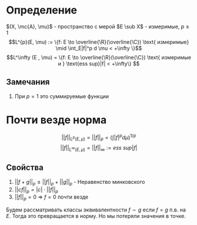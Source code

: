 # Определение
$(X, \mc{A}, \mu)$ - пространство с мерой
$E \sub X$ - измеримые, $p \geq 1$
$$L^{p}(E, \mu) := \{f: E \to \overline{\R}(\overline{\C}) \text{ измеримые} \mid \int_E|f|^p d \mu < +\infty \}$$
$$L^\infty (E , \mu) = \{f: E \to \overline{\R}(\overline{\C}) \text{ измеримые и } \text{ess sup}|f| < +\infty\} $$
## Замечания
1. При $p = 1$ это суммируемые функции
# Почти везде норма
$$||f||_{L^p(E, \mu)} = ||f||_p = (\int |f|^p d \mu)^{1/p}$$
$$||f||_{L^{\infty}(E, \mu)} = ||f||_\infty := ess \ sup |f|$$
## Свойства
1. $||f + g||_p \leq ||f||_p + ||g||_p$ - Неравенство минковского
2. $||cf||_p = |c| \cdot ||f||_p$ 
3. $||f||_p = 0$ $\Rightarrow$ $f = 0$ почти везде 

Будем рассматривать классы эквивалентности $f \sim g$ если $f = g$ п.в. на $E$. Тогда это превращается в норму. Но мы потеряли значения в точке.